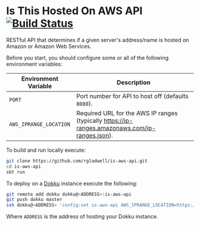 # Is This Hosted On AWS API [![Build Status](https://travis-ci.org/rgladwell/is-aws-api.svg?branch=master)](https://travis-ci.org/rgladwell/is-aws-api)

RESTful API that determines if a given server's address/name is hosted on
Amazon or Amazon Web Services.

Before you start, you should configure some or all of the following environment
variables:

| Environment Variable    | Description
|-------------------------|-------------
| `PORT`                  | Port number for API to host off (defaults `8080`). |
| `AWS_IPRANGE_LOCATION`  | Required URL for the AWS IP ranges (typically https://ip-ranges.amazonaws.com/ip-ranges.json). |

To build and run locally execute:

``` sh
git clone https://github.com/rgladwell/is-aws-api.git
cd is-aws-api
sbt run
```

To deploy on a [Dokku](https://github.com/progrium/dokku) instance execute the following:

```sh
git remote add dokku dokku@<ADDRESS>:is-aws-api
git push dokku master
ssh dokku@<ADDRESS> 'config:set is-aws-api AWS_IPRANGE_LOCATION=https://ip-ranges.amazonaws.com/ip-ranges.json'
```

Where `ADDRESS` is the address of hosting your Dokku instance.
